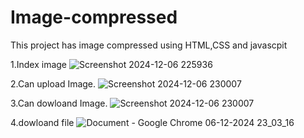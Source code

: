 # Image-compressed
This project has image compressed using HTML,CSS and javascpit

1.Index image
![Screenshot 2024-12-06 225936](https://github.com/user-attachments/assets/95b81822-1f58-4b5a-ae97-cf0aeaf8182b)


2.Can upload Image.
![Screenshot 2024-12-06 230007](https://github.com/user-attachments/assets/6810063f-0cb2-41fa-8802-952df24346c5)


3.Can dowloand Image.
![Screenshot 2024-12-06 230007](https://github.com/user-attachments/assets/ef9f2f3b-9ac1-4645-9cbe-2740b26c7832)

4.dowloand file
![Document - Google Chrome 06-12-2024 23_03_16](https://github.com/user-attachments/assets/774e5610-d885-438f-ac96-0d0d9a5169ba)





